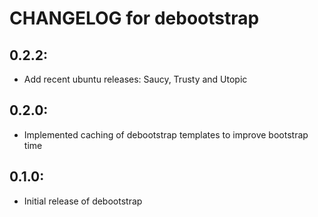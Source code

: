 # CHANGELOG for debootstrap

## 0.2.2:

* Add recent ubuntu releases: Saucy, Trusty and Utopic

## 0.2.0:

* Implemented caching of debootstrap templates to improve bootstrap time

## 0.1.0:

* Initial release of debootstrap
